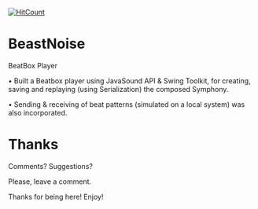 [![HitCount](http://hits.dwyl.io/abhinav-codealchemist/BeastNoise.svg)](http://hits.dwyl.io/abhinav-codealchemist/BeastNoise)
# BeastNoise
BeatBox Player

• Built a Beatbox player using JavaSound API & Swing Toolkit, for creating, saving and replaying (using Serialization) the composed Symphony.

• Sending & receiving of beat patterns (simulated on a local system) was also incorporated.

# Thanks

Comments? Suggestions?

Please, leave a comment.

Thanks for being here! Enjoy!
